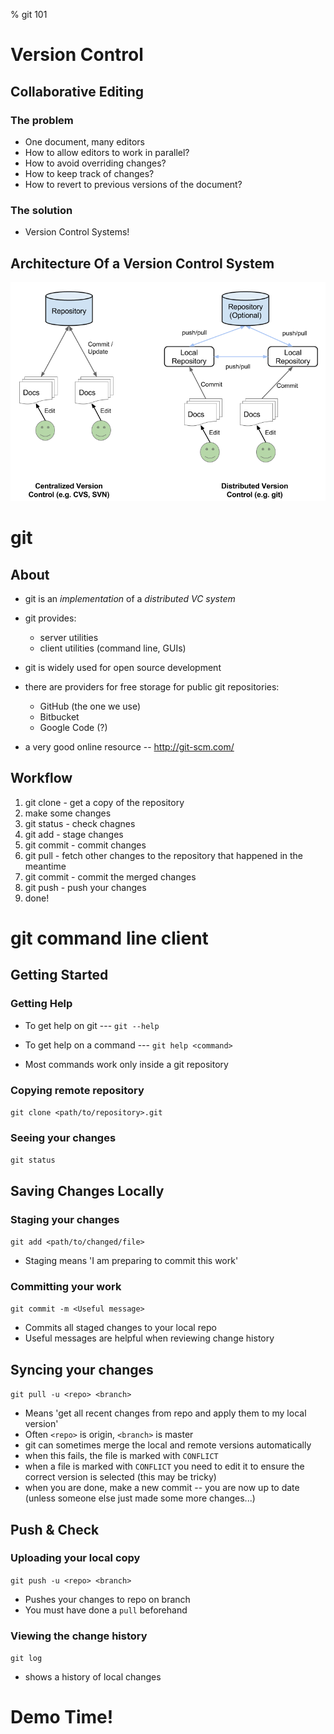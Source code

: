 % git 101

# Version Control

## Collaborative Editing

### The problem
- One document, many editors
- How to allow editors to work in parallel?
- How to avoid overriding changes?
- How to keep track of changes?
- How to revert to previous versions of the document?

### The solution
- Version Control Systems!

## Architecture Of a Version Control System

![Centralized and distributed version control systems](images/cubesat-git-tutorial-arch.png)

# git

## About
<!-- # git -->

* git is an _implementation_ of a _distributed VC system_

* git provides:
    * server utilities
    * client utilities (command line, GUIs)

* git is widely used for open source development

* there are providers for free storage for public git repositories:
     * GitHub (the one we use)
     * Bitbucket
     * Google Code (?)

* a very good online resource -- http://git-scm.com/

<!-- # git -->

## Workflow

1. git clone - get a copy of the repository
2. make some changes
3. git status - check chagnes
4. git add    - stage changes
5. git commit - commit changes
6. git pull   - fetch other changes to the repository that happened in the meantime
7. git commit - commit the merged changes
8. git push   - push your changes
9. done!

# git command line client

## Getting Started

### Getting Help

* To get help on git --- `git --help`

* To get help on a command --- `git help <command>`

* Most commands work only inside a git repository

### Copying remote repository

`git clone <path/to/repository>.git`

### Seeing your changes

`git status`

<!-- # git command line client -->

## Saving Changes Locally

### Staging your changes

`git add <path/to/changed/file>`

* Staging means 'I am preparing to commit this work'

### Committing your work

`git commit -m <Useful message>`

* Commits all staged changes to your local repo
* Useful messages are helpful when reviewing change history

## Syncing your changes

`git pull -u <repo> <branch>`

* Means 'get all recent changes from repo and apply them to my local
  version'
* Often `<repo>` is origin, `<branch>` is master
* git can sometimes merge the local and remote versions automatically
* when this fails, the file is marked with `CONFLICT`
* when a file is marked with `CONFLICT` you need to edit it to ensure
  the correct version is selected (this may be tricky)
* when you are done, make a new commit -- you are now up to date
  (unless someone else just made some more changes...)

<!-- # git command line client -->

## Push & Check

### Uploading your local copy

`git push -u <repo> <branch>`

* Pushes your changes to repo on branch
* You must have done a `pull` beforehand

### Viewing the change history

`git log`

* shows a history of local changes

# Demo Time!
